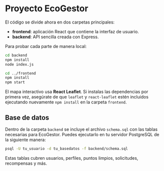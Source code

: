 # Proyecto EcoGestor

El código se divide ahora en dos carpetas principales:

- **frontend**: aplicación React que contiene la interfaz de usuario.
- **backend**: API sencilla creada con Express.

Para probar cada parte de manera local:

```bash
cd backend
npm install
node index.js
```

```bash
cd ../frontend
npm install
npm start
```

El mapa interactivo usa **React Leaflet**. Si instalas las dependencias
por primera vez, asegúrate de que `leaflet` y `react-leaflet` estén
incluidos ejecutando nuevamente `npm install` en la carpeta `frontend`.

## Base de datos

Dentro de la carpeta `backend` se incluye el archivo `schema.sql` con las tablas necesarias para EcoGestor. Puedes ejecutarlo en tu servidor PostgreSQL de la siguiente manera:

```bash
psql -U tu_usuario -d tu_basedatos -f backend/schema.sql
```

Estas tablas cubren usuarios, perfiles, puntos limpios, solicitudes, recompensas y más.
